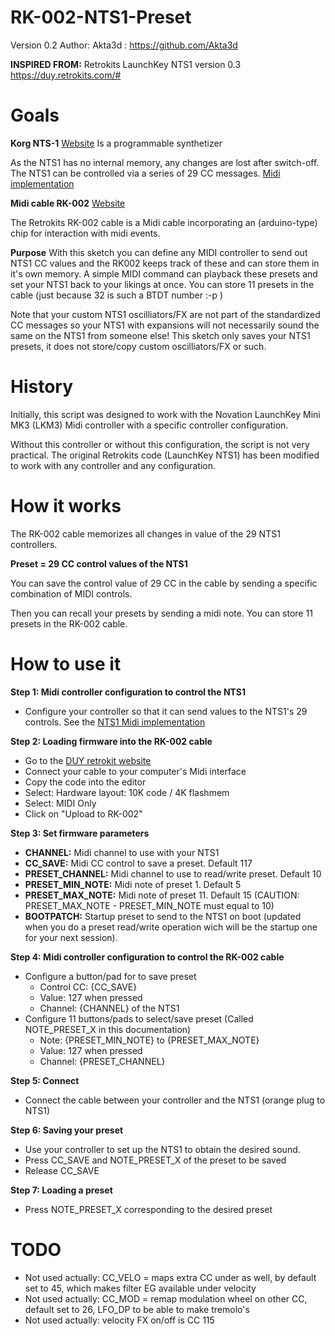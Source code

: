 # RK-002-NTS1-Preset
Version 0.2
Author: Akta3d : https://github.com/Akta3d
  
**INSPIRED FROM:** Retrokits LaunchKey NTS1 version 0.3
https://duy.retrokits.com/#

# Goals
**Korg NTS-1**
[Website](https://www.korg.com/fr/products/dj/nts_1/index.php)
Is a programmable synthetizer

As the NTS1 has no internal memory, any changes are lost after switch-off.
The NTS1 can be controlled via a series of 29 CC messages.
[Midi implementation](https://cdn.korg.com/us/support/download/files/8b4225f3349d609272fcf7ac868212cc.pdf)

**Midi cable RK-002**
[Website](https://www.korg.com/fr/products/dj/nts_1/index.php)

The Retrokits RK-002 cable is a Midi cable incorporating an (arduino-type) chip for interaction with midi events.

**Purpose**
With this sketch you can define any MIDI controller to send out NTS1 CC values and the RK002 keeps track of these and can store them in it's own memory. 
A simple MIDI command can playback these presets and set your NTS1 back to your likings at once. You can store 11 presets in the cable (just because 32 is such a BTDT number :-p )

Note that your custom NTS1 oscilliators/FX are not part of the standardized CC messages so your NTS1 with expansions will not necessarily sound the same on the NTS1 from someone else! This sketch only saves your NTS1 presets, it does not store/copy custom oscilliators/FX or such.
 
# History
Initially, this script was designed to work with the Novation LaunchKey Mini MK3 (LKM3) Midi controller with a specific controller configuration.  

Without this controller or without this configuration, the script is not very practical. The original Retrokits code (LaunchKey NTS1) has been modified to work with any controller and any configuration.

# How it works
The RK-002 cable memorizes all changes in value of the 29 NTS1 controllers.

**Preset = 29 CC control values of the NTS1**

You can save the control value of 29 CC in the cable by sending a specific combination of MIDI controls.

Then you can recall your presets by sending a midi note.
You can store 11 presets in the RK-002 cable.

# How to use it

**Step 1: Midi controller configuration to control the NTS1**
- Configure your controller so that it can send values to the NTS1's 29 controls.
See the [NTS1 Midi implementation](https://cdn.korg.com/us/support/download/files/8b4225f3349d609272fcf7ac868212cc.pdf)

**Step 2: Loading firmware into the RK-002 cable**
- Go to the [DUY retrokit website](https://duy.retrokits.com/coder.php)
- Connect your cable to your computer's Midi interface
- Copy the code into the editor
- Select: Hardware layout: 10K code / 4K flashmem
- Select: MIDI Only
- Click on "Upload to RK-002"

**Step 3: Set firmware parameters**
- **CHANNEL:** Midi channel to use with your NTS1
- **CC_SAVE:** Midi CC control to save a preset. Default 117
- **PRESET_CHANNEL:** Midi channel to use to read/write preset. Default 10
- **PRESET_MIN_NOTE:** Midi note of preset 1. Default 5
- **PRESET_MAX_NOTE:** Midi note of preset 11. Default 15 (CAUTION: PRESET_MAX_NOTE - PRESET_MIN_NOTE must equal to 10)
- **BOOTPATCH:** Startup preset to send to the NTS1 on boot (updated when you do a preset read/write operation wich will be the startup one for your next session).

**Step 4: Midi controller configuration to control the RK-002 cable**
- Configure a button/pad for to save preset
  - Control CC: {CC_SAVE}
  - Value: 127 when pressed
  - Channel: {CHANNEL} of the NTS1
- Configure 11 buttons/pads to select/save preset (Called NOTE_PRESET_X in this documentation)
  - Note: {PRESET_MIN_NOTE} to {PRESET_MAX_NOTE}
  - Value: 127 when pressed
  - Channel: {PRESET_CHANNEL}

**Step 5: Connect**
- Connect the cable between your controller and the NTS1 (orange plug to NTS1)

**Step 6: Saving your preset**
- Use your controller to set up the NTS1 to obtain the desired sound.
- Press CC_SAVE and NOTE_PRESET_X of the preset to be saved
- Release CC_SAVE

**Step 7: Loading a preset**
- Press NOTE_PRESET_X corresponding to the desired preset

# TODO
- Not used actually: CC_VELO = maps extra CC under as well, by default set to 45, which makes filter EG available under velocity
- Not used actually: CC_MOD = remap modulation wheel on other CC, default set to 26, LFO_DP to be able to make tremolo's
- Not used actually: velocity FX on/off is CC 115